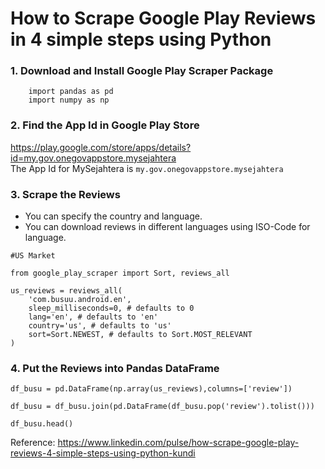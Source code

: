 # How to Scrape Google Play Reviews in 4 simple steps using Python

### 1. Download and Install Google Play Scraper Package <br>
```from google_play_scraper import app
    import pandas as pd
    import numpy as np
```

### 2. Find the App Id in Google Play Store
https://play.google.com/store/apps/details?id=my.gov.onegovappstore.mysejahtera
<br> The App Id for MySejahtera is `my.gov.onegovappstore.mysejahtera`

### 3. Scrape the Reviews <br>
- You can specify the country and language. <br>
- You can download reviews in different languages using ISO-Code for language. <br>

```
#US Market

from google_play_scraper import Sort, reviews_all

us_reviews = reviews_all(
    'com.busuu.android.en',
    sleep_milliseconds=0, # defaults to 0
    lang='en', # defaults to 'en'
    country='us', # defaults to 'us'
    sort=Sort.NEWEST, # defaults to Sort.MOST_RELEVANT
)
```

### 4. Put the Reviews into Pandas DataFrame
```
df_busu = pd.DataFrame(np.array(us_reviews),columns=['review'])

df_busu = df_busu.join(pd.DataFrame(df_busu.pop('review').tolist()))

df_busu.head()
```
Reference: https://www.linkedin.com/pulse/how-scrape-google-play-reviews-4-simple-steps-using-python-kundi
